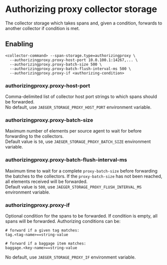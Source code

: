 # Authorizing proxy collector storage

The collector storage which takes spans and, given a condition, forwards to another collector if condition is met.  

## Enabling

    <collector-command> --span-storage.type=authorizingproxy \
      --authorizingproxy.proxy-host-port 10.0.100.1:14267,... \
      --authorizingproxy.proxy-batch-size 500 \
      --authorizingproxy.proxy-batch-flush-interval-ms 500 \
      --authorizingproxy.proxy-if <authorizing-condition>

### authorizingproxy.proxy-host-port

Comma-delimited list of collector host port strings to which spans should be forwarded.  
No default, use `JAEGER_STORAGE_PROXY_HOST_PORT` environment variable.

### authorizingproxy.proxy-batch-size

Maximum number of elements per source agent to wait for before forwarding to the collectors.  
Default value is `50`, use `JAEGER_STORAGE_PROXY_BATCH_SIZE` environment variable.

### authorizingproxy.proxy-batch-flush-interval-ms

Maximum time to wait for a complete `proxy-batch-size` before forwarding the batches to the collectors. If the `proxy-batch-size` has not been reached, all elements received will be forwarded.  
Default value is `500`, use `JAEGER_STORAGE_PROXY_FLUSH_INTERVAL_MS` environment variable.

### authorizingproxy.proxy-if

Optional condition for the spans to be forwarded. If condition is empty, all spans will be forwarded. Authorizing conditions can be:

    # forward if a given tag matches:
    tag.<tag-name>==string-value

    # forward if a baggage item matches:
    baggage.<key-name>==string-value

No default, use `JAEGER_STORAGE_PROXY_IF` environment variable.